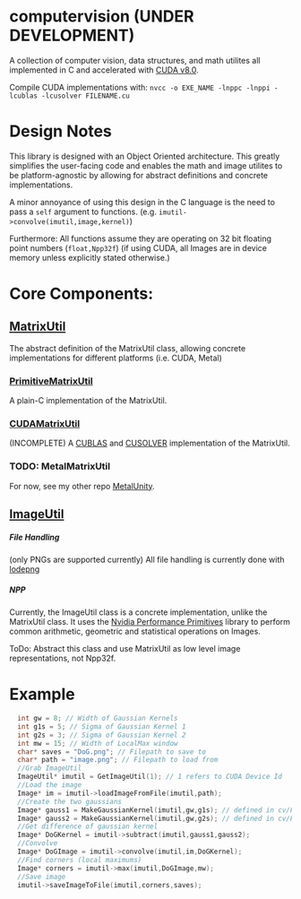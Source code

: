 # computervision (UNDER DEVELOPMENT)

A collection of computer vision, data structures, and math utilites all implemented in C and accelerated with [CUDA v8.0].

Compile CUDA implementations with:
    ```nvcc -o EXE_NAME -lnppc -lnppi -lcublas -lcusolver FILENAME.cu```
    
# Design Notes
This library is designed with an Object Oriented architecture. This greatly simplifies the user-facing code and enables the math and image utilites to be platform-agnostic by allowing for abstract definitions and concrete implementations.

A minor annoyance of using this design in the C language is the need to pass a `self` argument to functions. (e.g. `imutil->convolve(imutil,image,kernel)`)

Furthermore: All functions assume they are operating on 32 bit floating point numbers (`float,Npp32f`) (if using CUDA, all Images are in device memory unless explicitly stated otherwise.)

# Core Components:

## [MatrixUtil]
The abstract definition of the MatrixUtil class, allowing concrete implementations for different platforms (i.e. CUDA, Metal)
### [PrimitiveMatrixUtil]
A plain-C implementation of the MatrixUtil.

### [CUDAMatrixUtil] 
(INCOMPLETE)
A [CUBLAS] and [CUSOLVER] implementation of the MatrixUtil.

### TODO: MetalMatrixUtil
For now, see my other repo [MetalUnity].

## [ImageUtil]

##### File Handling
(only PNGs are supported currently)
All file handling is currently done with [lodepng] 

##### NPP
Currently, the ImageUtil class is a concrete implementation, unlike the MatrixUtil class. It uses the [Nvidia Performance Primitives] library to perform common arithmetic, geometric and statistical operations on Images.

ToDo: Abstract this class and use MatrixUtil as low level image representations, not Npp32f.

# Example
```C
  int gw = 8; // Width of Gaussian Kernels
  int g1s = 5; // Sigma of Gaussian Kernel 1
  int g2s = 3; // Sigma of Gaussian Kernel 2
  int mw = 15; // Width of LocalMax window
  char* saves = "DoG.png"; // Filepath to save to
  char* path = "image.png"; // Filepath to load from
  //Grab ImageUtil
  ImageUtil* imutil = GetImageUtil(1); // 1 refers to CUDA Device Id
  //Load the image
  Image* im = imutil->loadImageFromFile(imutil,path);
  //Create the two gaussians
  Image* gauss1 = MakeGaussianKernel(imutil,gw,g1s); // defined in cv/Filters.c
  Image* gauss2 = MakeGaussianKernel(imutil,gw,g2s); // defined in cv/Filters.c
  //Get difference of gaussian kernel
  Image* DoGKernel = imutil->subtract(imutil,gauss1,gauss2);
  //Convolve
  Image* DoGImage = imutil->convolve(imutil,im,DoGKernel);
  //Find corners (local maximums)
  Image* corners = imutil->max(imutil,DoGImage,mw);
  //Save image
  imutil->saveImageToFile(imutil,corners,saves);
```
[lodepng]: https://github.com/lvandeve/lodepng
[CUBLAS]:http://docs.nvidia.com/cuda/cublas/index.html#axzz4UOt5b3uc
[CUSOLVER]:http://docs.nvidia.com/cuda/cusolver/index.html#axzz4UOt5b3uc
[MetalUnity]:https://github.com/tylerpayne/MetalUnity
[Nvidia Performance Primitives]:http://docs.nvidia.com/cuda/npp/index.html#abstract
[CUDA v8.0]:https://developer.nvidia.com/cuda-toolkit

[MatrixUtil]:https://github.com/tylerpayne/computervision/blob/master/utils/MatrixUtil.h
[PrimitiveMatrixUtil]:https://github.com/tylerpayne/computervision/blob/master/utils/PrimitiveMatrixUtil.c
[CUDAMatrixUtil]:https://github.com/tylerpayne/computervision/blob/master/utils/CUDAMatrixUtil.cu
[ImageUtil]:https://github.com/tylerpayne/computervision/blob/master/utils/ImageUtil.h

